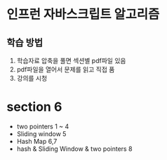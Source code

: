 # 인프런 자바스크립트 알고리즘

## 학습 방법
1. 학습자료 압축을 풀면 섹션별 pdf파일 있음
1. pdf파일을 열어서 문제를 읽고 직접 품
1. 강의를 시청

# section 6
- two pointers 1 ~ 4
- Sliding window 5
- Hash Map 6,7
- hash & Sliding Window & two pointers 8
